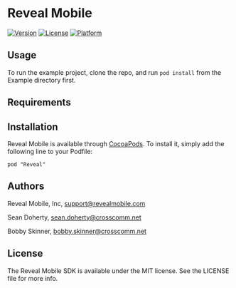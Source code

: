 # Reveal Mobile

[![Version](https://img.shields.io/cocoapods/v/Reveal.svg?style=flat)](http://cocoadocs.org/docsets/Reveal)
[![License](https://img.shields.io/cocoapods/l/Reveal.svg?style=flat)](http://cocoadocs.org/docsets/Reveal)
[![Platform](https://img.shields.io/cocoapods/p/Reveal.svg?style=flat)](http://cocoadocs.org/docsets/Reveal)

## Usage

To run the example project, clone the repo, and run `pod install` from the Example directory first.

## Requirements

## Installation

Reveal Mobile is available through [CocoaPods](http://cocoapods.org). To install
it, simply add the following line to your Podfile:

    pod "Reveal"

## Authors

Reveal Mobile, Inc, support@revealmobile.com

Sean Doherty, sean.doherty@crosscomm.net

Bobby Skinner, bobby.skinner@crosscomm.net

## License

The Reveal Mobile SDK is available under the MIT license. See the LICENSE file for more info.